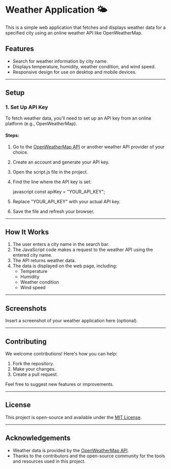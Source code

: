 # Weather Application 🌤

This is a simple web application that fetches and displays weather data for a specified city using an online weather API like OpenWeatherMap.

## Features
- Search for weather information by city name.
- Displays temperature, humidity, weather condition, and wind speed.
- Responsive design for use on desktop and mobile devices.

---

## Setup

### 1. Set Up API Key
To fetch weather data, you'll need to set up an API key from an online platform (e.g., OpenWeatherMap).

#### Steps:
1. Go to the [OpenWeatherMap API](https://openweathermap.org/api) or another weather API provider of your choice.
2. Create an account and generate your API key.
3. Open the script.js file in the project.
4. Find the line where the API key is set:

    javascript
    const apiKey = "YOUR_API_KEY";
    

5. Replace "YOUR_API_KEY" with your actual API key.
6. Save the file and refresh your browser.

---

## How It Works
1. The user enters a city name in the search bar.
2. The JavaScript code makes a request to the weather API using the entered city name.
3. The API returns weather data.
4. The data is displayed on the web page, including:
   - Temperature
   - Humidity
   - Weather condition
   - Wind speed

---

## Screenshots
Insert a screenshot of your weather application here (optional).

---

## Contributing
We welcome contributions! Here's how you can help:
1. Fork the repository.
2. Make your changes.
3. Create a pull request.

Feel free to suggest new features or improvements.

---

## License
This project is open-source and available under the [MIT License](LICENSE).

---

## Acknowledgements
- Weather data is provided by the [OpenWeatherMap API](https://openweathermap.org/).
- Thanks to the contributors and the open-source community for the tools and resources used in this project.
